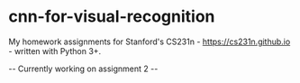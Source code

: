 # cnn-for-visual-recognition

My homework assignments for Stanford's CS231n - https://cs231n.github.io - written with Python 3+.

-- Currently working on assignment 2 -- 
